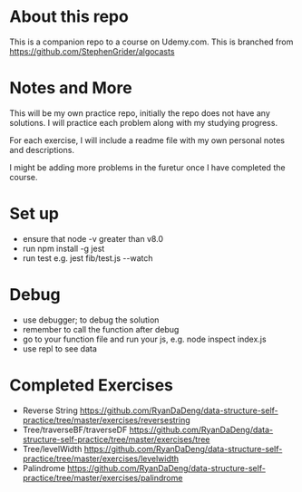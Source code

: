 # About this repo
This is a companion repo to a course on Udemy.com. This is branched from https://github.com/StephenGrider/algocasts


# Notes and More

This will be my own practice repo, initially the repo does not have any solutions. I will practice each problem along with my studying progress.

For each exercise, I will include a readme file with my own personal notes and descriptions.

I might be adding more problems in the furetur once I have completed the course.

# Set up

- ensure that node -v greater than v8.0
- run npm install -g jest
- run test e.g. jest fib/test.js --watch

# Debug

- use debugger; to debug the solution
- remember to call the function after debug
- go to your function file and run your js, e.g. node inspect index.js
- use repl to see data

# Completed Exercises

- Reverse String https://github.com/RyanDaDeng/data-structure-self-practice/tree/master/exercises/reversestring
- Tree/traverseBF/traverseDF https://github.com/RyanDaDeng/data-structure-self-practice/tree/master/exercises/tree
- Tree/levelWidth https://github.com/RyanDaDeng/data-structure-self-practice/tree/master/exercises/levelwidth
- Palindrome https://github.com/RyanDaDeng/data-structure-self-practice/tree/master/exercises/palindrome
